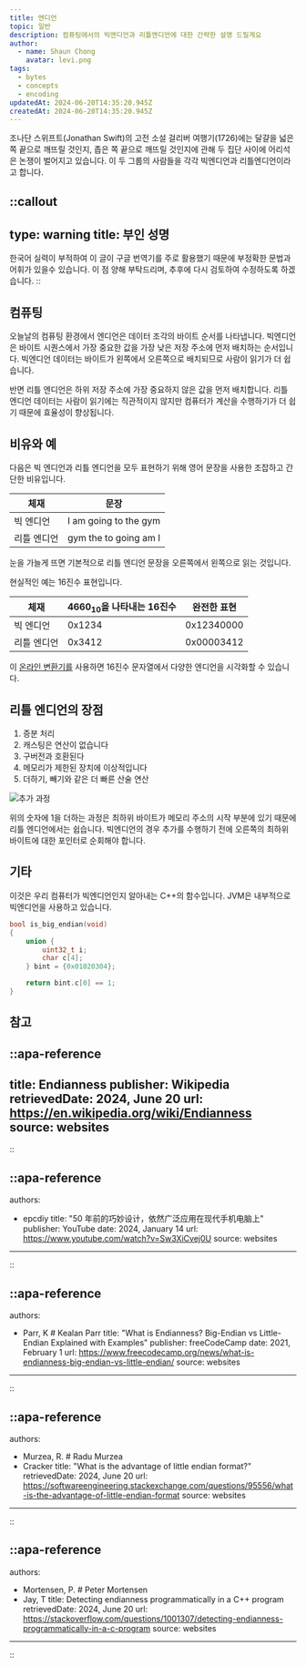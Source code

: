 ```yaml
---
title: 엔디언
topic: 일반
description: 컴퓨팅에서의 빅엔디언과 리틀엔디언에 대한 간략한 설명 드릴게요
author:
  - name: Shaun Chong
    avatar: levi.png
tags:
  - bytes
  - concepts
  - encoding
updatedAt: 2024-06-20T14:35:20.945Z
createdAt: 2024-06-20T14:35:20.945Z
---
```


조나단 스위프트(Jonathan Swift)의 고전 소설 걸리버 여행기(1726)에는 달걀을 넓은 쪽 끝으로 깨뜨릴 것인지, 좁은 쪽 끝으로 깨뜨릴 것인지에 관해 두 집단 사이에 어리석은 논쟁이 벌어지고 있습니다. 이 두 그룹의 사람들을 각각 빅엔디언과 리틀엔디언이라고 합니다.

<!--more-->

<!-- prettier-ignore-start -->
::callout
---
type: warning
title: 부인 성명
---
한국어 실력이 부적하여 이 글이 구글 번역기를 주로 활용했기 때문에 부정확한 문법과 어휘가 있을수 있습니다. 이 점 양해 부탁드리며, 추후에 다시 검토하여 수정하도록 하겠습니다.
::
<!-- prettier-ignore-end -->

## 컴퓨팅

오늘날의 컴퓨팅 환경에서 엔디언은 데이터 조각의 바이트 순서를 나타냅니다. 빅엔디언은 바이트 시퀀스에서 가장 중요한 값을 가장 낮은 저장 주소에 먼저 배치하는 순서입니다. 빅엔디언 데이터는 바이트가 왼쪽에서 오른쪽으로 배치되므로 사람이 읽기가 더 쉽습니다.

반면 리틀 엔디언은 하위 저장 주소에 가장 중요하지 않은 값을 먼저 배치합니다. 리틀 엔디언 데이터는 사람이 읽기에는 직관적이지 않지만 컴퓨터가 계산을 수행하기가 더 쉽기 때문에 효율성이 향상됩니다.

## 비유와 예

다음은 빅 엔디언과 리틀 엔디언을 모두 표현하기 위해 영어 문장을 사용한 조잡하고 간단한 비유입니다.

| 체재        | 문장                  |
| ----------- | --------------------- |
| 빅 엔디언   | I am going to the gym |
| 리틀 엔디언 | gym the to going am I |

눈을 가늘게 뜨면 기본적으로 리틀 엔디언 문장을 오른쪽에서 왼쪽으로 읽는 것입니다.

현실적인 예는 16진수 표현입니다.

| 체재        | $4660_{10}$을 나타내는 16진수 | 완전한 표현 |
| ----------- | ----------------------------- | ----------- |
| 빅 엔디언   | 0x1234                        | 0x12340000  |
| 리틀 엔디언 | 0x3412                        | 0x00003412  |

이 [온라인 변환기를](https://www.scadacore.com/tools/programming-calculators/online-hex-converter/) 사용하면 16진수 문자열에서 다양한 엔디언을 시각화할 수 있습니다.

## 리틀 엔디언의 장점

1. 증분 처리
2. 캐스팅은 연산이 없습니다
3. 구버전과 호환된다
4. 메모리가 제한된 장치에 이상적입니다
5. 더하기, 빼기와 같은 더 빠른 산술 연산

![추가 과정](/images/endianness/addition-process.png)

위의 숫자에 1을 더하는 과정은 최하위 바이트가 메모리 주소의 시작 부분에 있기 때문에 리틀 엔디언에서는 쉽습니다. 빅엔디언의 경우 추가를 수행하기 전에 오른쪽의 최하위 바이트에 대한 포인터로 순회해야 합니다.

## 기타

이것은 우리 컴퓨터가 빅엔디언인지 알아내는 C++의 함수입니다. JVM은 내부적으로 빅엔디언을 사용하고 있습니다.

```cpp
bool is_big_endian(void)
{
    union {
        uint32_t i;
        char c[4];
    } bint = {0x01020304};

    return bint.c[0] == 1;
}
```

## 참고

<!-- prettier-ignore-start -->
::apa-reference
---
title: Endianness
publisher: Wikipedia
retrievedDate: 2024, June 20
url: https://en.wikipedia.org/wiki/Endianness
source: websites
---
::

::apa-reference
---
authors:
 - epcdiy
title: "50 年前的巧妙设计，依然广泛应用在现代手机电脑上"
publisher: YouTube
date: 2024, January 14
url: https://www.youtube.com/watch?v=Sw3XiCvej0U
source: websites
---
::

::apa-reference
---
authors:
 - Parr, K # Kealan Parr
title: "What is Endianness? Big-Endian vs Little-Endian Explained with Examples"
publisher: freeCodeCamp
date: 2021, February 1
url: https://www.freecodecamp.org/news/what-is-endianness-big-endian-vs-little-endian/
source: websites
---
::

::apa-reference
---
authors:
 - Murzea, R. # Radu Murzea
 - Cracker
title: "What is the advantage of little endian format?"
retrievedDate: 2024, June 20
url: https://softwareengineering.stackexchange.com/questions/95556/what-is-the-advantage-of-little-endian-format
source: websites
---
::

::apa-reference
---
authors:
 - Mortensen, P. # Peter Mortensen
 - Jay, T
title: Detecting endianness programmatically in a C++ program
retrievedDate: 2024, June 20
url: https://stackoverflow.com/questions/1001307/detecting-endianness-programmatically-in-a-c-program
source: websites
---
::

<!-- prettier-ignore-end -->
